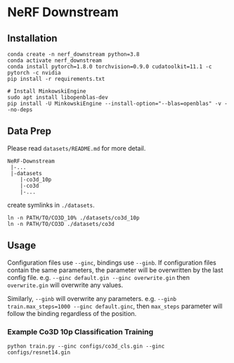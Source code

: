 # NeRF Downstream

## Installation

```
conda create -n nerf_downstream python=3.8
conda activate nerf_downstream
conda install pytorch=1.8.0 torchvision=0.9.0 cudatoolkit=11.1 -c pytorch -c nvidia
pip install -r requirements.txt

# Install MinkowskiEngine
sudo apt install libopenblas-dev
pip install -U MinkowskiEngine --install-option="--blas=openblas" -v --no-deps
```

## Data Prep

Please read `datasets/README.md` for more detail.

```
NeRF-Downstream
 |-...
 |-datasets
    |-co3d_10p
    |-co3d
    |-...
```
create symlinks in `./datasets`.

```
ln -n PATH/TO/CO3D_10% ./datasets/co3d_10p
ln -n PATH/TO/CO3D ./datasets/co3d
```

## Usage

Configuration files use `--ginc`, bindings use `--ginb`.
If configuration files contain the same parameters, the parameter will be overwritten by the last config file. e.g. `--ginc default.gin --ginc overwrite.gin` then `overwrite.gin` will overwrite any values.

Similarly, `--ginb` will overwrite any parameters. e.g. `--ginb train.max_steps=1000 --ginc default.ginc`, then `max_steps` parameter will follow the binding regardless of the position.

### Example Co3D 10p Classification Training

```
python train.py --ginc configs/co3d_cls.gin --ginc configs/resnet14.gin
```
